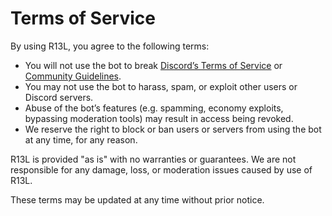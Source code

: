 # Terms of Service

By using R13L, you agree to the following terms:

- You will not use the bot to break [Discord’s Terms of Service](https://discord.com/terms) or [Community Guidelines](https://discord.com/guidelines).
- You may not use the bot to harass, spam, or exploit other users or Discord servers.
- Abuse of the bot’s features (e.g. spamming, economy exploits, bypassing moderation tools) may result in access being revoked.
- We reserve the right to block or ban users or servers from using the bot at any time, for any reason.

R13L is provided "as is" with no warranties or guarantees. We are not responsible for any damage, loss, or moderation issues caused by use of R13L.

These terms may be updated at any time without prior notice.
